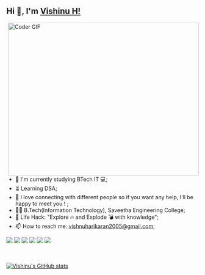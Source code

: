 ## Hi 👋, I'm [Vishinu H!](https://VisHinu24.github.io) 
 
<img align="right" src="https://media.giphy.com/media/SWoSkN6DxTszqIKEqv/giphy.gif" alt="Coder GIF" width="500" height="400">

- :telescope: I'm currently studying BTech IT 💻;
- :hourglass_flowing_sand: Learning DSA;
- 💬 I love connecting with different people so if you want any help, I'll be happy to meet you !  ;
- :man_technologist: B.Tech(Information Technology), Saveetha Engineering College; 
- :dart: Life Hack: "Explore :fire: and Explode :bomb: with knowledge";
- 📫 How to reach me: vishnuharikaran2005@gmail.com;
  <br>

![](https://img.shields.io/badge/C-%3C%2F%3E-blueviolet) ![](https://img.shields.io/badge/Java%20script-%3C%2F%3E-yellow) ![](https://img.shields.io/badge/Python-%7C-0%2C%2022%2C%20100) ![](https://img.shields.io/badge/HTML-%7C-yellowgreen) ![](https://img.shields.io/badge/CSS-%7C-orange) ![](https://img.shields.io/badge/Web%20Developer-%7C-blue)

<br><br>
<a href=https://github.com/VisHinu24>
 ![Vishinu's GitHub stats](https://github-readme-stats.vercel.app/api?username=VisHinu24&show_icons=true&theme=radical)
</a>

<!---
VisHinu24/VisHinu24 is a ✨ special ✨ repository because its `README.md` (this file) appears on your GitHub profile.
You can click the Preview link to take a look at your changes.
--->
